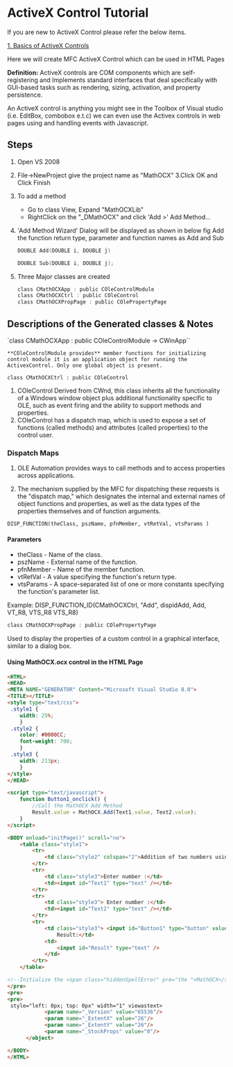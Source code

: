 # ActiveX Control Tutorial

If you are new to ActiveX Control please refer the below items.

[1. Basics of ActiveX Controls](/blog/2012/07/08/basics-of-activex-controls)

Here we will create MFC ActiveX Control which can be used in HTML Pages

**Definition:** ActiveX controls are COM components which are self-registering and Implements standard interfaces that deal specifically with GUI-based tasks such as rendering, sizing, activation, and property persistence.

An ActiveX control is anything you might see in the Toolbox of Visual studio (i.e. EditBox, combobox e.t.c) we can even use the Activex controls in web pages using and handling events with Javascript.

## Steps

1. Open VS 2008
2. File->NewProject give the project name as "MathOCX" 3.Click OK and Click Finish
3. To add a method
   - Go to class View, Expand "MathOCXLib"
   - RightClick on the "\_DMathOCX" and click 'Add >' Add Method...
4. 'Add Method Wizard' Dialog will be displayed as shown in below fig Add the function return type, parameter and function names as Add and Sub

   ```cpp
   DOUBLE Add(DOUBLE i, DOUBLE j)

   DOUBLE Sub(DOUBLE i, DOUBLE j);
   ```

5. Three Major classes are created

   ```cpp
   class CMathOCXApp : public COleControlModule
   class CMathOCXCtrl : public COleControl
   class CMathOCXPropPage : public COlePropertyPage
   ```

## Descriptions of the Generated classes & Notes

`class CMathOCXApp : public COleControlModule -> CWinApp``

    **COleControlModule provides** member functions for initializing control module it is an application object for running the ActivexControl. Only one global object is present.

    class CMathOCXCtrl : public COleControl

1. COleControl Derived from CWnd, this class inherits all the functionality of a Windows window object plus additional functionality specific to OLE, such as event firing and the ability to support methods and properties.
2. COleControl has a dispatch map, which is used to expose a set of functions (called methods) and attributes (called properties) to the control user.

### Dispatch Maps

1. OLE Automation provides ways to call methods and to access properties across applications.

2. The mechanism supplied by the MFC for dispatching these requests is the "dispatch map," which designates the internal and external names of object functions and properties, as well as the data types of the properties themselves and of function arguments.

`DISP_FUNCTION(theClass, pszName, pfnMember, vtRetVal, vtsParams )`

#### Parameters

- theClass - Name of the class.
- pszName - External name of the function.
- pfnMember - Name of the member function.
- vtRetVal - A value specifying the function's return type.
- vtsParams - A space-separated list of one or more constants specifying the function's parameter list.

Example: DISP_FUNCTION_ID(CMathOCXCtrl, "Add", dispidAdd, Add, VT_R8, VTS_R8 VTS_R8)

```cpp
class CMathOCXPropPage : public COlePropertyPage
```

Used to display the properties of a custom control in a graphical interface, similar to a dialog box.

#### Using MathOCX.ocx control in the HTML Page

```html
<HTML>
<HEAD>
<META NAME="GENERATOR" Content="Microsoft Visual Studio 8.0">
<TITLE></TITLE>
<style type="text/css">
 .style1 {
    width: 25%;
    }
 .style2 {
    color: #0000CC;
    font-weight: 700;
    }
 .style3 {
    width: 213px;
    }
</style>
</HEAD>

<script type="text/javascript">
    function Button1_onclick() {
        //Call the MathOCX Add Method
        Result.value = MathOCX.Add(Text1.value, Text2.value);
    }
</script>

<BODY onload="initPage()" scroll="no">
    <table class="style1">
        <tr>
            <td class="style2" colspan="2">Addition of two numbers using MathOCX ActiveX Control </td>
        </tr>
        <tr>
            <td class="style3">Enter number :</td>
            <td><input id="Text1" type="text" /></td>
        </tr>
        <tr>
            <td class="style3"> Enter number :</td>
            <td><input id="Text2" type="text" /></td>
        </tr>
        <tr>
            <td class="style3"> <input id="Button1" type="button" value="Add" onclick="return Button1_onclick()" />
                Result:</td>
            <td>
                <input id="Result" type="text" />
            </td>
        </tr>
    </table>

<!--Initialize the <span class="hiddenSpellError" pre="the ">MathOCX</span> <span class="hiddenSpellError" pre="">Activex</span> Control using the control GUID -->
</pre>
<pre>
<pre>
 style="left: 0px; top: 0px" width="1" viewastext>
            <param name="_Version" value="65536"/>
            <param name="_ExtentX" value="26"/>
            <param name="_ExtentY" value="26"/>
            <param name="_StockProps" value="0"/>
      </object>

</BODY>
</HTML>
```
